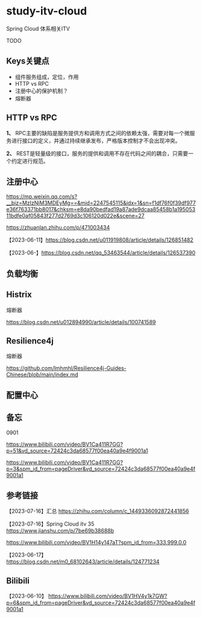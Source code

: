 # study-itv-cloud #
Spring Cloud 体系相关ITV

TODO

## Keys关键点

- 组件服务组成，定位，作用
- HTTP vs RPC 
- 注册中心的保护机制？
- 熔断器 



## HTTP vs RPC 

**1、** RPC主要的缺陷是服务提供方和调用方式之间的依赖太强，需要对每一个微服务进行接口的定义，并通过持续继承发布，严格版本控制才不会出现冲突。

**2、** REST是轻量级的接口，服务的提供和调用不存在代码之间的耦合，只需要一个约定进行规范。



## 注册中心

https://mp.weixin.qq.com/s?__biz=MzIzNjM3MDEyMg==&mid=2247545115&idx=1&sn=f1df76f0f39df977e36f763371bb8017&chksm=e8da90bedfad19a87ade9dcaa85458b1a19505311bdfe0af05843f277d2769d3c106120d022e&scene=27

https://zhuanlan.zhihu.com/p/471003434

【2023-06-11】https://blog.csdn.net/u011919808/article/details/126851482

【2023-06-】https://blog.csdn.net/qq_53463544/article/details/126537390



## 负载均衡



## Histrix

熔断器 

https://blog.csdn.net/u012894990/article/details/100741589

## Resilience4j

熔断器 

https://github.com/lmhmhl/Resilience4j-Guides-Chinese/blob/main/index.md





## 配置中心



## 备忘

0901

https://www.bilibili.com/video/BV1Ca411R7GG?p=51&vd_source=72424c3da68577f00ea40a9e4f9001a1

https://www.bilibili.com/video/BV1Ca411R7GG?p=3&spm_id_from=pageDriver&vd_source=72424c3da68577f00ea40a9e4f9001a1



## 参考链接

【2023-07-16】汇总 https://zhihu.com/column/c_1449336092872441856

【2023-07-16】Spring Cloud itv 35 https://www.jianshu.com/p/7be69b38688b



https://www.bilibili.com/video/BV1H14y147aT?spm_id_from=333.999.0.0

【2023-06-17】https://blog.csdn.net/m0_68102643/article/details/124771234


## Bilibili

【2023-06-10】 https://www.bilibili.com/video/BV1HV4y1k7GW?p=6&spm_id_from=pageDriver&vd_source=72424c3da68577f00ea40a9e4f9001a1
